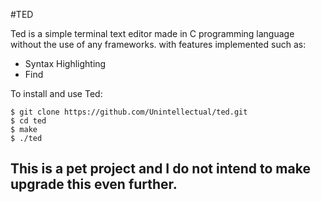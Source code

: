 #TED

Ted is a simple terminal text editor made in C programming language without the use of any frameworks. with features implemented such as:

- Syntax Highlighting
- Find

To install and use Ted:

    $ git clone https://github.com/Unintellectual/ted.git
    $ cd ted
    $ make
    $ ./ted



## This is a pet project and I do not intend to make upgrade this even further.